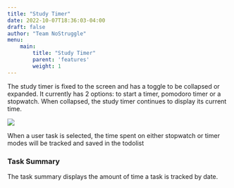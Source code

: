 ```yaml
---
title: "Study Timer"
date: 2022-10-07T18:36:03-04:00
draft: false
author: "Team NoStruggle"
menu: 
    main: 
        title: "Study Timer"
        parent: 'features'
        weight: 1
---
```


The study timer is fixed to the screen and has a toggle to be collapsed or expanded. It currently has 2 options: to start a timer, pomodoro timer or a stopwatch. When collapsed, the study timer continues to display its current time.


![](https://i.imgur.com/0uV37FB.png)

When a user task is selected, the time spent on either stopwatch or timer modes will be tracked and saved in the todolist

### Task Summary

The task summary displays the amount of time a task is tracked by date.